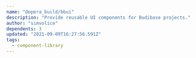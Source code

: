 ```yaml
---
name: "@opera_build/bbui"
description: "Provide reusable UI components for Budibase projects."
author: "simvolice"
dependents: 3
updated: "2021-09-09T16:27:56.591Z"
tags: 
  - component-library
---
```

